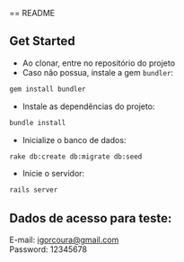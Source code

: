 == README

## Get Started
* Ao clonar, entre no repositório do projeto
* Caso não possua, instale a gem `bundler`:
```sh
gem install bundler
```

* Instale as dependências do projeto:
```sh
bundle install
```

* Inicialize o banco de dados:
```sh
rake db:create db:migrate db:seed
```

* Inicie o servidor:
```sh
rails server
```

## Dados de acesso para teste:

E-mail: igorcoura@gmail.com<br />
Password: 12345678
